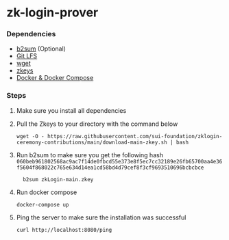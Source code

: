 # zk-login-prover

### Dependencies

- [b2sum](https://command-not-found.com/b2sum) (Optional)
- [Git LFS](https://git-lfs.com/)
- [wget](https://command-not-found.com/wget)
- [zkeys](https://github.com/sui-foundation/zklogin-ceremony-contributions)
- [Docker & Docker Compose](https://docs.docker.com/compose/install/)

### Steps

1.  Make sure you install all dependencies

2.  Pull the Zkeys to your directory with the command below

    ```console
    wget -O - https://raw.githubusercontent.com/sui-foundation/zklogin-ceremony-contributions/main/download-main-zkey.sh | bash
    ```

3.  Run b2sum to make sure you get the following hash `060beb961802568ac9ac7f14de0fbcd55e373e8f5ec7cc32189e26fb65700aa4e36f5604f868022c765e634d14ea1cd58bd4d79cef8f3cf9693510696bcbcbce`

    ```console
      b2sum zkLogin-main.zkey
    ```

4.  Run docker compose
    ```console
    docker-compose up
    ```
5.  Ping the server to make sure the installation was successful
    ```console
    curl http://localhost:8080/ping
    ```
